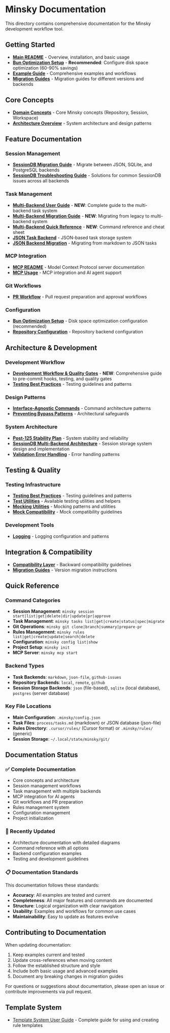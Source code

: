 # Minsky Documentation

This directory contains comprehensive documentation for the Minsky development workflow tool.

## Getting Started

- [**Main README**](../README.md) - Overview, installation, and basic usage
- [**Bun Optimization Setup**](./bun-optimization-setup.md) - **Recommended**: Configure disk space optimization (60-90% savings)
- [**Example Guide**](./EXAMPLE_GUIDE.md) - Comprehensive examples and workflows
- [**Migration Guides**](./MIGRATION_GUIDES.md) - Migration guides for different versions and backends

## Core Concepts

- [**Domain Concepts**](../src/domain/concepts.md) - Core Minsky concepts (Repository, Session, Workspace)
- [**Architecture Overview**](../README.md#architecture) - System architecture and design patterns

## Feature Documentation

### Session Management

- [**SessionDB Migration Guide**](./sessiondb-migration-guide.md) - Migrate between JSON, SQLite, and PostgreSQL backends
- [**SessionDB Troubleshooting Guide**](./sessiondb-troubleshooting.md) - Solutions for common SessionDB issues across all backends

### Task Management

- [**Multi-Backend User Guide**](./multi-backend-user-guide.md) - **NEW**: Complete guide to the multi-backend task system
- [**Multi-Backend Migration Guide**](./migration-guide.md) - **NEW**: Migrating from legacy to multi-backend system
- [**Multi-Backend Quick Reference**](./multi-backend-quick-reference.md) - **NEW**: Command reference and cheat sheet
- [**JSON Task Backend**](./JSON-TASK-BACKEND.md) - JSON-based task storage system
- [**JSON Backend Migration**](./JSON-TASK-BACKEND-MIGRATION.md) - Migrating from markdown to JSON tasks

### MCP Integration

- [**MCP README**](../README-MCP.md) - Model Context Protocol server documentation
- [**MCP Usage**](../README.md#mcp-model-context-protocol-support) - MCP integration and AI agent support

### Git Workflows

- [**PR Workflow**](./pr-workflow.md) - Pull request preparation and approval workflows

### Configuration

- [**Bun Optimization Setup**](./bun-optimization-setup.md) - Disk space optimization configuration (recommended)
- [**Repository Configuration**](./repository-configuration.md) - Repository backend configuration

## Architecture & Development

### Development Workflow

- [**Development Workflow & Quality Gates**](./development-workflow.md) - **NEW**: Comprehensive guide to pre-commit hooks, testing, and quality gates
- [**Testing Best Practices**](./TESTING_BEST_PRACTICES.md) - Testing guidelines and patterns

### Design Patterns

- [**Interface-Agnostic Commands**](./architecture/interface-agnostic-commands.md) - Command architecture patterns
- [**Preventing Bypass Patterns**](./architecture/preventing-bypass-patterns.md) - Architectural safeguards

### System Architecture

- [**Post-125 Stability Plan**](./architecture/post-125-stability-plan.md) - System stability and reliability
- [**SessionDB Multi-Backend Architecture**](./architecture/sessiondb-multi-backend-architecture.md) - Session storage system design and implementation
- [**Validation Error Handling**](./architecture/validation-error-handling.md) - Error handling patterns

## Testing & Quality

### Testing Infrastructure

- [**Testing Best Practices**](./TESTING_BEST_PRACTICES.md) - Testing guidelines and patterns
- [**Test Utilities**](./TEST_UTILITIES.md) - Available testing utilities and helpers
- [**Mocking Utilities**](./MOCKING_UTILITIES.md) - Mocking patterns and utilities
- [**Mock Compatibility**](./testing/mock-compatibility.md) - Mock compatibility guidelines

### Development Tools

- [**Logging**](./logging.md) - Logging configuration and patterns

## Integration & Compatibility

- [**Compatibility Layer**](./COMPATIBILITY_LAYER.md) - Backward compatibility guidelines
- [**Migration Guides**](./MIGRATION_GUIDES.md) - Version migration instructions

## Quick Reference

### Command Categories

- **Session Management**: `minsky session start|list|get|delete|dir|update|pr|approve`
- **Task Management**: `minsky tasks list|get|create|status|spec|migrate`
- **Git Operations**: `minsky git clone|branch|summary|prepare-pr`
- **Rules Management**: `minsky rules list|get|create|update|search|delete`
- **Configuration**: `minsky config list|show`
- **Project Setup**: `minsky init`
- **MCP Server**: `minsky mcp start`

### Backend Types

- **Task Backends**: `markdown`, `json-file`, `github-issues`
- **Repository Backends**: `local`, `remote`, `github`
- **Session Storage Backends**: `json` (file-based), `sqlite` (local database), `postgres` (server database)

### Key File Locations

- **Main Configuration**: `.minsky/config.json`
- **Task Files**: `process/tasks.md` (markdown) or JSON database (json-file)
- **Rules Directory**: `.cursor/rules/` (Cursor format) or `.minsky/rules/` (generic)
- **Session Storage**: `~/.local/state/minsky/git/`

## Documentation Status

### ✅ Complete Documentation

- Core concepts and architecture
- Session management workflows
- Task management with multiple backends
- MCP integration for AI agents
- Git workflows and PR preparation
- Rules management system
- Configuration management
- Project initialization

### 🔄 Recently Updated

- Architecture documentation with detailed diagrams
- Command reference with all options
- Backend configuration examples
- Testing and development guidelines

### 📋 Documentation Standards

This documentation follows these standards:

- **Accuracy**: All examples are tested and current
- **Completeness**: All major features and commands are documented
- **Structure**: Logical organization with clear navigation
- **Usability**: Examples and workflows for common use cases
- **Maintainability**: Easy to update as features evolve

## Contributing to Documentation

When updating documentation:

1. Keep examples current and tested
2. Update cross-references when moving content
3. Follow the established structure and style
4. Include both basic usage and advanced examples
5. Document any breaking changes in migration guides

For questions or suggestions about documentation, please open an issue or contribute improvements via pull request.

## Template System

- [Template System User Guide](rules/template-system-guide.md) - Complete guide for using and creating rule templates

